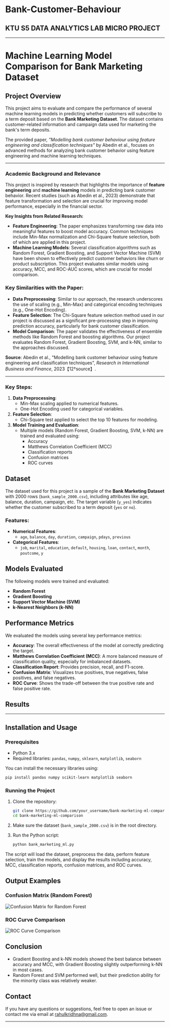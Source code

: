 # Bank-Customer-Behaviour
## KTU S5 DATA ANALYTICS LAB MICRO PROJECT
---

# Machine Learning Model Comparison for Bank Marketing Dataset

## Project Overview

This project aims to evaluate and compare the performance of several machine learning models in predicting whether customers will subscribe to a term deposit based on the **Bank Marketing Dataset**. The dataset contains customer-related information and campaign data used for marketing the bank's term deposits.


The provided paper, *"Modelling bank customer behaviour using feature engineering and classification techniques"* by Abedin et al., focuses on advanced methods for analyzing bank customer behavior using feature engineering and machine learning techniques. 

---

### Academic Background and Relevance

This project is inspired by research that highlights the importance of **feature engineering** and **machine learning** models in predicting bank customer behavior. Recent studies (such as Abedin et al., 2023) demonstrate that feature transformation and selection are crucial for improving model performance, especially in the financial sector.

**Key Insights from Related Research:**
- **Feature Engineering**: The paper emphasizes transforming raw data into meaningful features to boost model accuracy. Common techniques include Min-Max normalization and Chi-Square feature selection, both of which are applied in this project.
- **Machine Learning Models**: Several classification algorithms such as Random Forest, Gradient Boosting, and Support Vector Machine (SVM) have been shown to effectively predict customer behaviors like churn or product subscription. This project evaluates similar models using accuracy, MCC, and ROC-AUC scores, which are crucial for model comparison.

### Key Similarities with the Paper:
- **Data Preprocessing**: Similar to our approach, the research underscores the use of scaling (e.g., Min-Max) and categorical encoding techniques (e.g., One-Hot Encoding).
- **Feature Selection**: The Chi-Square feature selection method used in our project is discussed as a significant pre-processing step in improving prediction accuracy, particularly for bank customer classification.
- **Model Comparison**: The paper validates the effectiveness of ensemble methods like Random Forest and boosting algorithms. Our project evaluates Random Forest, Gradient Boosting, SVM, and k-NN, similar to the approaches discussed.

**Source**: Abedin et al., "Modelling bank customer behaviour using feature engineering and classification techniques", *Research in International Business and Finance*, 2023【12†source】.

---
### Key Steps:
1. **Data Preprocessing**:
   - Min-Max scaling applied to numerical features.
   - One-Hot Encoding used for categorical variables.
2. **Feature Selection**:
   - Chi-Square test applied to select the top 10 features for modeling.
3. **Model Training and Evaluation**:
   - Multiple models (Random Forest, Gradient Boosting, SVM, k-NN) are trained and evaluated using:
     - Accuracy
     - Matthews Correlation Coefficient (MCC)
     - Classification reports
     - Confusion matrices
     - ROC curves

## Dataset

The dataset used for this project is a sample of the **Bank Marketing Dataset** with 2000 rows (`bank_sample_2000.csv`), including attributes like age, balance, duration, campaign, etc. The target variable (`y_yes`) indicates whether the customer subscribed to a term deposit (`yes` or `no`).

### Features:
- **Numerical Features**:
  - `age`, `balance`, `day`, `duration`, `campaign`, `pdays`, `previous`
- **Categorical Features**:
  - `job`, `marital`, `education`, `default`, `housing`, `loan`, `contact`, `month`, `poutcome`, `y`

## Models Evaluated

The following models were trained and evaluated:

- **Random Forest**
- **Gradient Boosting**
- **Support Vector Machine (SVM)**
- **k-Nearest Neighbors (k-NN)**

## Performance Metrics

We evaluated the models using several key performance metrics:

- **Accuracy**: The overall effectiveness of the model at correctly predicting the target.
- **Matthews Correlation Coefficient (MCC)**: A more balanced measure of classification quality, especially for imbalanced datasets.
- **Classification Report**: Provides precision, recall, and F1-score.
- **Confusion Matrix**: Visualizes true positives, true negatives, false positives, and false negatives.
- **ROC Curve**: Shows the trade-off between the true positive rate and false positive rate.

## Results



---
## Installation and Usage

### Prerequisites

- Python 3.x
- Required libraries: `pandas`, `numpy`, `sklearn`, `matplotlib`, `seaborn`

You can install the necessary libraries using:

```bash
pip install pandas numpy scikit-learn matplotlib seaborn
```

### Running the Project

1. Clone the repository:
    ```bash
    git clone https://github.com/your_username/bank-marketing-ml-comparison.git
    cd bank-marketing-ml-comparison
    ```

2. Make sure the dataset (`bank_sample_2000.csv`) is in the root directory.

3. Run the Python script:
    ```bash
    python bank_marketing_ml.py
    ```

The script will load the dataset, preprocess the data, perform feature selection, train the models, and display the results including accuracy, MCC, classification reports, confusion matrices, and ROC curves.

## Output Examples

### Confusion Matrix (Random Forest)

![Confusion Matrix for Random Forest](images/random_forest_confusion_matrix.png)

### ROC Curve Comparison

![ROC Curve Comparison](images/roc_curve_comparison.png)

## Conclusion

- Gradient Boosting and k-NN models showed the best balance between accuracy and MCC, with Gradient Boosting slightly outperforming k-NN in most cases.
- Random Forest and SVM performed well, but their prediction ability for the minority class was relatively weaker.

## Contact

If you have any questions or suggestions, feel free to open an issue or contact me via email at [rahulkridhna@gmail.com](mailto:rahulkridhna.gmail.com).

---

